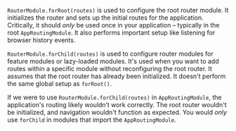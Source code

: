 `RouterModule.forRoot(routes)` is used to configure the root router module. It initializes the router and sets up the initial routes for the application.  Critically, it should *only* be used once in your application – typically in the root `AppRoutingModule`. It also performs important setup like listening for browser history events.

`RouterModule.forChild(routes)` is used to configure router modules for feature modules or lazy-loaded modules. It's used when you want to add routes within a specific module without reconfiguring the root router.  It assumes that the root router has already been initialized.  It doesn't perform the same global setup as `forRoot()`.

If we were to use `RouterModule.forChild(routes)` in `AppRoutingModule`, the application's routing likely wouldn’t work correctly. The root router wouldn't be initialized, and navigation wouldn't function as expected.  You would *only* use `forChild` in modules that import the `AppRoutingModule`.
